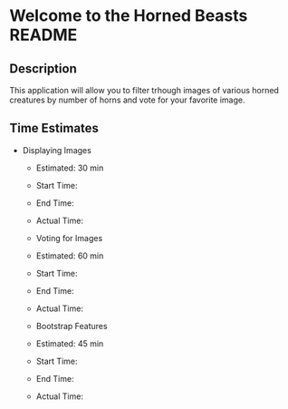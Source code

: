 #  Welcome to the Horned Beasts README

## Description

This application will allow you to filter trhough images of various horned creatures by number of horns and vote for your favorite image.

## Time Estimates 

- Displaying Images
  - Estimated: 30 min
  - Start Time:
  - End Time: 
  - Actual Time: 

  - Voting for Images
  - Estimated: 60 min
  - Start Time:
  - End Time: 
  - Actual Time: 

  - Bootstrap Features
  - Estimated: 45 min
  - Start Time:
  - End Time: 
  - Actual Time: 

  
